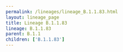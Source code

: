 ```yaml
---
permalink: /lineages/lineage_B.1.1.83.html
layout: lineage_page
title: Lineage B.1.1.83
lineage: B.1.1.83
parent: B.1.1
children: ['B.1.1.83']
---
```


